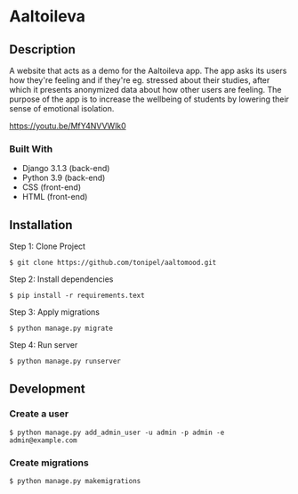 # Aaltoileva

## Description
A website that acts as a demo for the Aaltoileva app. The app asks its users how they're feeling and if they're eg. stressed about their studies, after which it presents anonymized data about how other users are feeling. The purpose of the app is to increase the wellbeing of students by lowering their sense of emotional isolation.

https://youtu.be/MfY4NVVWlk0

### Built With
- Django 3.1.3 (back-end)
- Python 3.9 (back-end)
- CSS (front-end)
- HTML (front-end)  

## Installation
Step 1: Clone Project

    $ git clone https://github.com/tonipel/aaltomood.git

Step 2: Install dependencies

    $ pip install -r requirements.text

Step 3: Apply migrations

    $ python manage.py migrate

Step 4: Run server
    
    $ python manage.py runserver


## Development

### Create a user
    $ python manage.py add_admin_user -u admin -p admin -e admin@example.com


### Create migrations

    $ python manage.py makemigrations


